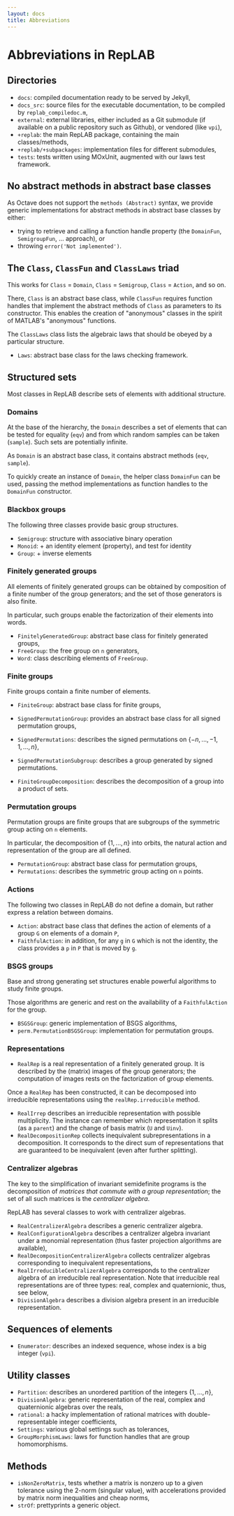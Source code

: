 ```yaml
---
layout: docs
title: Abbreviations
---
```


# Abbreviations in RepLAB

## Directories

- `docs`: compiled documentation ready to be served by Jekyll,
- `docs_src`: source files for the executable documentation, to be compiled by `replab_compiledoc.m`,
- `external`: external libraries, either included as a Git submodule (if available on a public repository such as Github), or vendored (like `vpi`),
- `+replab`: the main RepLAB package, containing the main classes/methods,
- `+replab/+subpackages`: implementation files for different submodules,
- `tests`: tests written using MOxUnit, augmented with our laws test framework.

## No abstract methods in abstract base classes

As Octave does not support the `methods (Abstract)` syntax, we provide generic implementations for abstract methods in abstract base classes by either:

- trying to retrieve and calling a function handle property (the `DomainFun`, `SemigroupFun`, ... approach), or
- throwing `error('Not implemented')`.

## The `Class`, `ClassFun` and `ClassLaws` triad

This works for `Class` = `Domain`, `Class` = `Semigroup`, `Class` = `Action`, and so on.

There, `Class` is an abstract base class, while `ClassFun` requires function handles that implement the abstract methods of `Class` as parameters to its constructor. This enables the creation of "anonymous" classes in the spirit of MATLAB's "anonymous" functions.

The `ClassLaws` class lists the algebraic laws that should be obeyed by a particular structure.

- `Laws`: abstract base class for the laws checking framework.

## Structured sets

Most classes in RepLAB describe sets of elements with additional structure.

### Domains

At the base of the hierarchy, the `Domain` describes a set of elements that can be tested for equality (`eqv`) and from which random samples can be taken (`sample`). Such sets are potentially infinite.

As `Domain` is an abstract base class, it contains abstract methods (`eqv`, `sample`).

To quickly create an instance of `Domain`, the helper class `DomainFun` can be used, passing the method implementations as function handles to the `DomainFun` constructor.

### Blackbox groups

The following three classes provide basic group structures.

- `Semigroup`: structure with associative binary operation
- `Monoid`: + an identity element (property), and test for identity
- `Group`: + inverse elements

### Finitely generated groups

All elements of finitely generated groups can be obtained by composition of a finite number of the group generators; and the set of those generators is also finite.

In particular, such groups enable the factorization of their elements into words.

- `FinitelyGeneratedGroup`: abstract base class for finitely generated groups,
- `FreeGroup`: the free group on `n` generators,
- `Word`: class describing elements of `FreeGroup`.

### Finite groups

Finite groups contain a finite number of elements.

- `FiniteGroup`: abstract base class for finite groups,
- `SignedPermutationGroup`: provides an abstract base class for all signed permutation groups,
- `SignedPermutations`: describes the signed permutations on $\{-n,...,-1, 1,...,n\}$,
- `SignedPermutationSubgroup`: describes a group generated by signed permutations.

- `FiniteGroupDecomposition`: describes the decomposition of a group into a product of sets.

### Permutation groups

Permutation groups are finite groups that are subgroups of the symmetric group acting on `n` elements.

In particular, the decomposition of $\{1,...,n\}$ into orbits, the natural action and representation of the group are all defined.

- `PermutationGroup`: abstract base class for permutation groups,
- `Permutations`: describes the symmetric group acting on `n` points.

### Actions

The following two classes in RepLAB do not define a domain, but rather express a relation between domains.

- `Action`: abstract base class that defines the action of elements of a group `G` on elements of a domain `P`,
- `FaithfulAction`: in addition, for any `g` in `G` which is not the identity, the class provides a `p` in `P` that is moved by `g`.

### BSGS groups

Base and strong generating set structures enable powerful algorithms to study finite groups.

Those algorithms are generic and rest on the availability of a `FaithfulAction` for the group.

- `BSGSGroup`: generic implementation of BSGS algorithms,
- `perm.PermutationBSGSGroup`: implementation for permutation groups.

### Representations

- `RealRep` is a real representation of a finitely generated group. It is described by the (matrix) images of the group generators; the computation of images rests on the factorization of group elements.

Once a `RealRep` has been constructed, it can be decomposed into irreducible representations using the `realRep.irreducible` method.

- `RealIrrep` describes an irreducible representation with possible multiplicity. The instance can remember which representation it splits (as a `parent`) and the change of basis matrix (`U` and `Uinv`).
- `RealDecompositionRep` collects inequivalent subrepresentations in a decomposition. It corresponds to the direct sum of representations that are guaranteed to be inequivalent (even after further splitting).

### Centralizer algebras

The key to the simplification of invariant semidefinite programs is the decomposition of *matrices that commute with a group representation*; the set of all such matrices is the *centralizer algebra*.

RepLAB has several classes to work with centralizer algebras.

- `RealCentralizerAlgebra` describes a generic centralizer algebra.
- `RealConfigurationAlgebra` describes a centralizer algebra invariant under a monomial representation (thus faster projection algorithms are available),
- `RealDecompositionCentralizerAlgebra` collects centralizer algebras corresponding to inequivalent representations,
- `RealIrreducibleCentralizerAlgebra` corresponds to the centralizer algebra of an irreducible real representation. Note that irreducible real representations are of three types: real, complex and quaternionic, thus, see below,
- `DivisionAlgebra` describes a division algebra present in an irreducible representation.

## Sequences of elements

- `Enumerator`: describes an indexed sequence, whose index is a big integer (`vpi`).

## Utility classes

- `Partition`: describes an unordered partition of the integers $\{1,...,n\}$,
- `DivisionAlgebra`: generic representation of the real, complex and quaternionic algebras over the reals,
- `rational`: a hacky implementation of rational matrices with double-representable integer coefficients,
- `Settings`: various global settings such as tolerances,
- `GroupMorphismLaws`: laws for function handles that are group homomorphisms.

## Methods

- `isNonZeroMatrix`, tests whether a matrix is nonzero up to a given tolerance using the 2-norm (singular value), with accelerations provided by matrix norm inequalities and cheap norms,
- `strOf`: prettyprints a generic object.
